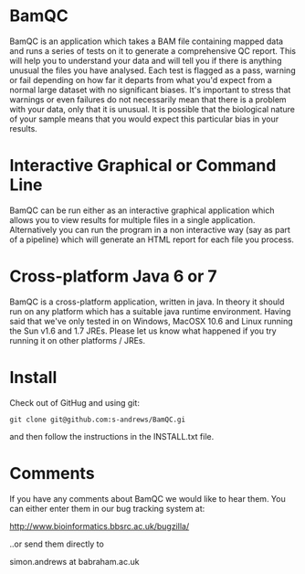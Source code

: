 BamQC
=====

BamQC is an application which takes a BAM file containing mapped
data and runs a series of tests on it to generate a comprehensive 
QC report.  This will help you to understand your data and will 
tell you if there is anything unusual the files you have analysed.
Each test is flagged as a pass, warning or fail depending on how 
far it departs from what you'd expect from a normal large dataset
with no significant biases.  It's important to stress that warnings 
or even failures do not necessarily mean that there is a problem 
with your data, only that it is unusual.  It is possible that the 
biological nature of your sample means that you would expect this 
particular bias in your results.

Interactive Graphical or Command Line
=

BamQC can be run either as an interactive graphical application 
which allows you to view results for multiple files in a single
application.  Alternatively you can run the program in a non
interactive way (say as part of a pipeline) which will generate
an HTML report for each file you process.

Cross-platform Java 6 or 7
=

BamQC is a cross-platform application, written in java.  In theory it
should run on any platform which has a suitable java runtime environment.
Having said that we've only tested in on Windows, MacOSX 10.6 and Linux
running the Sun v1.6 and 1.7 JREs.  Please let us know what happened if
you try running it on other platforms / JREs.


Install
=
Check out of GitHug and using git:

    git clone git@github.com:s-andrews/BamQC.gi

and then follow the instructions in the INSTALL.txt file. 

Comments
=

If you have any comments about BamQC we would like to hear them.  You
can either enter them in our bug tracking system at:

http://www.bioinformatics.bbsrc.ac.uk/bugzilla/

..or send them directly to 

simon.andrews at babraham.ac.uk
